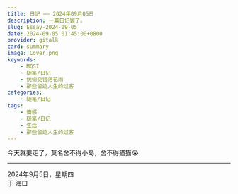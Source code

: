```yaml
---
title: 日记 —— 2024年09月05日
description: 一篇日记罢了。
slug: Essay-2024-09-05
date: 2024-09-05 01:45:00+0800
provider: gitalk
card: summary
image: Cover.png
keywords:
    - MQSI
    - 随笔/日记
    - 恍惚交错落花雨
    - 那些留迹人生的过客
categories:
    - 随笔/日记
tags:
    - 情感
    - 随笔/日记
    - 生活
    - 那些留迹人生的过客
---
```


今天就要走了，莫名舍不得小岛，舍不得猫猫😭

**********

2024年9月5日，星期四  
于 海口  